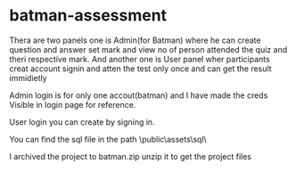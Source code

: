 # batman-assessment

Thera are two panels one is Admin(for Batman) where he can create question and answer set mark and view no of person attended the quiz and theri respective mark.
And another one is User panel wher participants creat account signin and atten the test only once and can get the result immidietly

Admin login is for only one accout(batman) and I have made the creds Visible in login page for reference. 

User login you can create by signing in.

You can find the sql file in the path \public\assets\sql\

I archived the project to batman.zip unzip it to get the project files
